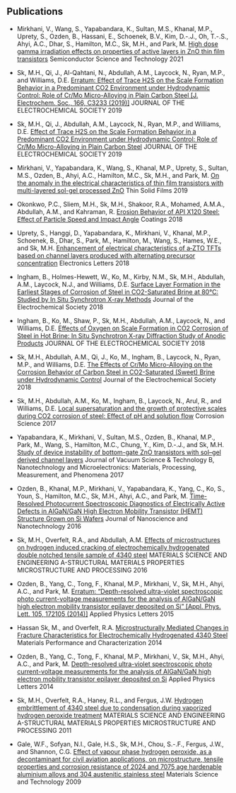 ## Publications
* Mirkhani, V., Wang, S., Yapabandara, K., Sultan, M.S., Khanal, M.P., Uprety, S., Ozden, B., Hassani, E., Schoenek, B.V., Kim, D.-.J., Oh, T.-.S., Ahyi, A.C., Dhar, S., Hamilton, M.C., Sk, M.H., and Park, M. [High dose gamma irradiation effects on properties of active layers in ZnO thin film transistors](http://dx.doi.org/10.1088/1361-6641/ac1c4e) Semiconductor Science and Technology 2021

* Sk, M.H., Qi, J., Al-Qahtani, N., Abdullah, A.M., Laycock, N., Ryan, M.P., and Williams, D.E. [Erratum: Effect of Trace H2S on the Scale Formation Behavior in a Predominant CO2 Environment under Hydrodynamic Control: Role of Cr/Mo Micro-Alloying in Plain Carbon Steel [J. Electrochem. Soc., 166, C3233 (2019)]](http://dx.doi.org/10.1149/2.0521910jes) JOURNAL OF THE ELECTROCHEMICAL SOCIETY 2019

* Sk, M.H., Qi, J., Abdullah, A.M., Laycock, N., Ryan, M.P., and Williams, D.E. [Effect of Trace H2S on the Scale Formation Behavior in a Predominant CO2 Environment under Hydrodynamic Control: Role of Cr/Mo Micro-Alloying in Plain Carbon Steel](http://dx.doi.org/10.1149/2.0311911jes) JOURNAL OF THE ELECTROCHEMICAL SOCIETY 2019

* Mirkhani, V., Yapabandara, K., Wang, S., Khanal, M.P., Uprety, S., Sultan, M.S., Ozden, B., Ahyi, A.C., Hamilton, M.C., Sk, M.H., and Park, M. [On the anomaly in the electrical characteristics of thin film transistors with multi-layered sol-gel processed ZnO](http://dx.doi.org/10.1016/j.tsf.2019.01.015) Thin Solid Films 2019

* Okonkwo, P.C., Sliem, M.H., Sk, M.H., Shakoor, R.A., Mohamed, A.M.A., Abdullah, A.M., and Kahraman, R. [Erosion Behavior of API X120 Steel: Effect of Particle Speed and Impact Angle](http://dx.doi.org/10.3390/coatings8100343) Coatings 2018

* Uprety, S., Hanggi, D., Yapabandara, K., Mirkhani, V., Khanal, M.P., Schoenek, B., Dhar, S., Park, M., Hamilton, M., Wang, S., Hames, W.E., and Sk, M.H. [Enhancement of electrical characteristics of a‐ZTO TFTs based on channel layers produced with alternating precursor concentration](http://dx.doi.org/10.1049/el.2018.5734) Electronics Letters 2018

* Ingham, B., Holmes-Hewett, W., Ko, M., Kirby, N.M., Sk, M.H., Abdullah, A.M., Laycock, N.J., and Williams, D.E. [Surface Layer Formation in the Earliest Stages of Corrosion of Steel in CO2-Saturated Brine at 80°C: Studied by In Situ Synchrotron X-ray Methods](http://dx.doi.org/10.1149/2.0101813jes) Journal of the Electrochemical Society 2018

* Ingham, B., Ko, M., Shaw, P., Sk, M.H., Abdullah, A.M., Laycock, N., and Williams, D.E. [Effects of Oxygen on Scale Formation in CO2 Corrosion of Steel in Hot Brine: In Situ Synchrotron X-ray Diffraction Study of Anodic Products](http://dx.doi.org/10.1149/2.0461811jes) JOURNAL OF THE ELECTROCHEMICAL SOCIETY 2018

* Sk, M.H., Abdullah, A.M., Qi, J., Ko, M., Ingham, B., Laycock, N., Ryan, M.P., and Williams, D.E. [The Effects of Cr/Mo Micro-Alloying on the Corrosion Behavior of Carbon Steel in CO2-Saturated (Sweet) Brine under Hydrodynamic Control](http://dx.doi.org/10.1149/2.1011805jes) Journal of the Electrochemical Society 2018

* Sk, M.H., Abdullah, A.M., Ko, M., Ingham, B., Laycock, N., Arul, R., and Williams, D.E. [Local supersaturation and the growth of protective scales during CO2 corrosion of steel: Effect of pH and solution flow](http://dx.doi.org/10.1016/j.corsci.2017.05.026) Corrosion Science 2017

* Yapabandara, K., Mirkhani, V., Sultan, M.S., Ozden, B., Khanal, M.P., Park, M., Wang, S., Hamilton, M.C., Chung, Y., Kim, D.-.J., and Sk, M.H. [Study of device instability of bottom-gate ZnO transistors with sol–gel derived channel layers](http://dx.doi.org/10.1116/1.4979321) Journal of Vacuum Science &amp; Technology B, Nanotechnology and Microelectronics: Materials, Processing, Measurement, and Phenomena 2017

* Ozden, B., Khanal, M.P., Mirkhani, V., Yapabandara, K., Yang, C., Ko, S., Youn, S., Hamilton, M.C., Sk, M.H., Ahyi, A.C., and Park, M. [Time-Resolved Photocurrent Spectroscopic Diagnostics of Electrically Active Defects in AlGaN/GaN High Electron Mobility Transistor (HEMT) Structure Grown on Si Wafers](http://dx.doi.org/10.1166/jnn.2016.12590) Journal of Nanoscience and Nanotechnology 2016

* Sk, M.H., Overfelt, R.A., and Abdullah, A.M. [Effects of microstructures on hydrogen induced cracking of electrochemically hydrogenated double notched tensile sample of 4340 steel](http://dx.doi.org/10.1016/j.msea.2016.02.047) MATERIALS SCIENCE AND ENGINEERING A-STRUCTURAL MATERIALS PROPERTIES MICROSTRUCTURE AND PROCESSING 2016

* Ozden, B., Yang, C., Tong, F., Khanal, M.P., Mirkhani, V., Sk, M.H., Ahyi, A.C., and Park, M. [Erratum: “Depth-resolved ultra-violet spectroscopic photo current-voltage measurements for the analysis of AlGaN/GaN high electron mobility transistor epilayer deposited on Si” [Appl. Phys. Lett. 105, 172105 (2014)]](http://dx.doi.org/10.1063/1.4921965) Applied Physics Letters 2015

* Hassan Sk, M., and Overfelt, R.A. [Microstructurally Mediated Changes in Fracture Characteristics for Electrochemically Hydrogenated 4340 Steel](http://dx.doi.org/10.1520/mpc20140026) Materials Performance and Characterization 2014

* Ozden, B., Yang, C., Tong, F., Khanal, M.P., Mirkhani, V., Sk, M.H., Ahyi, A.C., and Park, M. [Depth-resolved ultra-violet spectroscopic photo current-voltage measurements for the analysis of AlGaN/GaN high electron mobility transistor epilayer deposited on Si](http://dx.doi.org/10.1063/1.4900869) Applied Physics Letters 2014

* Sk, M.H., Overfelt, R.A., Haney, R.L., and Fergus, J.W. [Hydrogen embrittlement of 4340 steel due to condensation during vaporized hydrogen peroxide treatment](http://dx.doi.org/10.1016/j.msea.2011.01.100) MATERIALS SCIENCE AND ENGINEERING A-STRUCTURAL MATERIALS PROPERTIES MICROSTRUCTURE AND PROCESSING 2011

* Gale, W.F., Sofyan, N.I., Gale, H.S., Sk, M.H., Chou, S.-.F., Fergus, J.W., and Shannon, C.G. [Effect of vapour phase hydrogen peroxide, as a decontaminant for civil aviation applications, on microstructure, tensile properties and corrosion resistance of 2024 and 7075 age hardenable aluminium alloys and 304 austenitic stainless steel](http://dx.doi.org/10.1179/174328408x307256) Materials Science and Technology 2009

